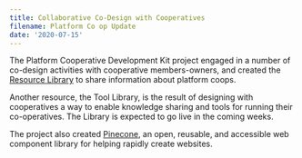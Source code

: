 ```yaml
---
title: Collaborative Co-Design with Cooperatives
filename: Platform Co op Update
date: '2020-07-15'
---
```

The Platform Cooperative Development Kit project engaged in a number of co-design activities with
cooperative members-owners, and created the [Resource Library](https://resources.platform.coop/)
to share information about platform coops.

Another resource, the Tool Library, is the result of designing with cooperatives a way to enable
knowledge sharing and tools for running their co-operatives. The Library is expected to go live
in the coming weeks.

The project also created [Pinecone](https://pinecone.netlify.app/), an open, reusable,
and accessible web component library for helping rapidly create websites.
